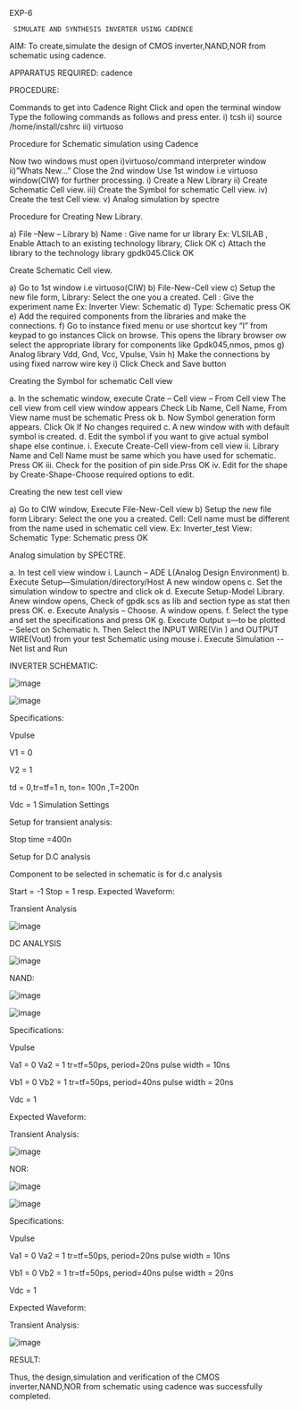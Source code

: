 EXP-6

     SIMULATE AND SYNTHESIS INVERTER USING CADENCE
                                         

AIM: To create,simulate the design of CMOS inverter,NAND,NOR from schematic using cadence.


APPARATUS REQUIRED: cadence


PROCEDURE:


Commands to get into Cadence
Right Click and open the terminal window Type the following commands as follows and press enter. i) tcsh ii) source /home/install/cshrc iii) virtuoso


Procedure for Schematic simulation using Cadence


Now two windows must open i)virtuoso/command interpreter window ii)”Whats New…” Close the 2nd window Use 1st window i.e virtuoso window(CIW) for further processing. i) Create a New Library ii) Create Schematic Cell view. iii) Create the Symbol for schematic Cell view. iv) Create the test Cell view. v) Analog simulation by spectre


Procedure for Creating New Library.


a) File –New – Library b) Name : Give name for ur library Ex: VLSILAB , Enable Attach to an existing technology library, Click OK c) Attach the library to the technology library gpdk045.Click OK


Create Schematic Cell view.


a) Go to 1st window i.e virtuoso(CIW) b) File-New-Cell view c) Setup the new file form, Library: Select the one you a created. Cell : Give the experiment name Ex: Inverter View: Schematic d) Type: Schematic press OK e) Add the required components from the libraries and make the connections. f) Go to instance fixed menu or use shortcut key “I” from keypad to go instances Click on browse. This opens the library browser ow select the appropriate library for components like Gpdk045,nmos, pmos g) Analog library Vdd, Gnd, Vcc, Vpulse, Vsin h) Make the connections by using fixed narrow wire key i) Click Check and Save button


Creating the Symbol for schematic Cell view


a. In the schematic window, execute Crate – Cell view – From Cell view The cell view from cell view window appears Check Lib Name, Cell Name, From View name must be schematic Press ok b. Now Symbol generation form appears. Click Ok If No changes required c. A new window with with default symbol is created. d. Edit the symbol if you want to give actual symbol shape else continue. i. Execute Create-Cell view-from cell view ii. Library Name and Cell Name must be same which you have used for schematic. Press OK iii. Check for the position of pin side.Prss OK iv. Edit for the shape by Create-Shape-Choose required options to edit.


Creating the new test cell view


a) Go to CIW window, Execute File-New-Cell view b) Setup the new file form Library: Select the one you a created. Cell: Cell name must be different from the name used in schematic cell view. Ex: Inverter_test View: Schematic Type: Schematic press OK


Analog simulation by SPECTRE.


a. In test cell view window i. Launch – ADE L(Analog Design Environment) b. Execute Setup—Simulation/directory/Host A new window opens c. Set the simulation window to spectre and click ok d. Execute Setup-Model Library. Anew window opens, Check of gpdk.scs as lib and section type as stat then press OK. e. Execute Analysis – Choose. A window opens. f. Select the type and set the specifications and press OK g. Execute Output s—to be plotted – Select on Schematic h. Then Select the INPUT WIRE(Vin ) and OUTPUT WIRE(Vout) from your test Schematic using mouse i. Execute Simulation -- Net list and Run

INVERTER SCHEMATIC:

![image](https://github.com/Rakshitha2004s/VLSI-LAB-EXP-6/assets/161333609/36f2c33d-af56-48a9-8ca5-f470048cd5b1)


![image](https://github.com/Rakshitha2004s/VLSI-LAB-EXP-6/assets/161333609/e8a3f177-6eae-4f20-a3ae-9e63df9e8bbc)


Specifications:

Vpulse

V1 = 0

V2 = 1

td = 0,tr=tf=1 n, ton= 100n ,T=200n

Vdc = 1 Simulation Settings

Setup for transient analysis:

Stop time =400n

Setup for D.C analysis

Component to be selected in schematic is for d.c analysis

Start = -1 Stop = 1 resp. Expected Waveform:


Transient Analysis


![image](https://github.com/Rakshitha2004s/VLSI-LAB-EXP-6/assets/161333609/a2f5e6ee-18f6-4df5-8fab-938c18fede20)


DC ANALYSIS


![image](https://github.com/Rakshitha2004s/VLSI-LAB-EXP-6/assets/161333609/04dbccbf-b953-4159-bc45-aadf0ee955d1)


NAND:


![image](https://github.com/Rakshitha2004s/VLSI-LAB-EXP-6/assets/161333609/53af6f84-b24c-43ed-b2db-18758bae86f9)


![image](https://github.com/Rakshitha2004s/VLSI-LAB-EXP-6/assets/161333609/a54bb315-1391-4cdb-9ee4-0faca409461e)


Specifications:

Vpulse

Va1 = 0 Va2 = 1 tr=tf=50ps, period=20ns pulse width = 10ns

Vb1 = 0 Vb2 = 1 tr=tf=50ps, period=40ns pulse width = 20ns

Vdc = 1

Expected Waveform:


Transient Analysis:


![image](https://github.com/Rakshitha2004s/VLSI-LAB-EXP-6/assets/161333609/d2a9a8d5-96df-42a3-85ec-c0f558147744)


NOR:

![image](https://github.com/Rakshitha2004s/VLSI-LAB-EXP-6/assets/161333609/4b81a95d-3ebc-4818-bea7-8815c9df63e3)

![image](https://github.com/Rakshitha2004s/VLSI-LAB-EXP-6/assets/161333609/47b8edf5-2a9d-43de-9fd4-93bdccd8a6ff)


Specifications:

Vpulse

Va1 = 0 Va2 = 1 tr=tf=50ps, period=20ns pulse width = 10ns

Vb1 = 0 Vb2 = 1 tr=tf=50ps, period=40ns pulse width = 20ns

Vdc = 1

Expected Waveform:

Transient Analysis:


![image](https://github.com/Rakshitha2004s/VLSI-LAB-EXP-6/assets/161333609/66abde65-07a7-4d09-ab6b-d628529b4c86)


RESULT:

Thus, the design,simulation and verification of the CMOS inverter,NAND,NOR from schematic using cadence was successfully completed.







